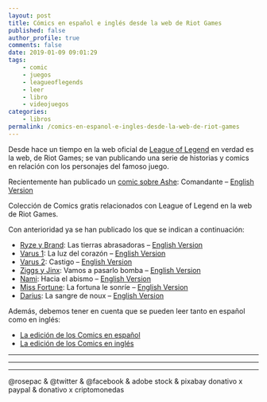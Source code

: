 ```yaml
---
layout: post
title: Cómics en español e inglés desde la web de Riot Games
published: false
author_profile: true
comments: false
date: 2019-01-09 09:01:29
tags:
    - comic
    - juegos
    - leagueoflegends
    - leer
    - libro
    - videojuegos
categories:
    - libros
permalink: /comics-en-espanol-e-ingles-desde-la-web-de-riot-games
---
```

Desde hace un tiempo en la web oficial de [League of Legend][1] en verdad es la web, de Riot Games; se van publicando una serie de historias y comics en relación con los personajes del famoso juego.

Recientemente han publicado un [comic sobre Ashe][2]: Comandante &#8211; [English Version][2]

Colección de Comics gratis relacionados con League of Legend en la web de Riot Games.

Con anterioridad ya se han publicado los que se indican a continuación:

  * [Ryze y Brand][3]: Las tierras abrasadoras &#8211; [English Version][4]
  * [Varus 1][5]: La luz del corazón &#8211; [English Version][6]
  * [Varus 2][7]: Castigo &#8211; [English Version][8] 
  * [Ziggs y Jinx][9]: Vamos a pasarlo bomba &#8211; [English Version][10]
  * [Nami][11]: Hacia el abismo &#8211; [English Version][12]
  * [Miss Fortune][13]: La fortuna le sonríe &#8211; [English Version][14]
  * [Darius][15]: La sangre de noux &#8211; [English Version][16]

Además, debemos tener en cuenta que se pueden leer tanto en español como en inglés:

  * [La edición de los Comics en español][17]
  * [La edición de los Comics en inglés][18]

* * *


   


* * *


   


* * *


  



  



  @rosepac & @twitter & @facebook & adobe stock & pixabay donativo x paypal & donativo x criptomonedas


 [1]: https://universe.leagueoflegends.com
 [2]: https://universe.leagueoflegends.com/es_ES/comic/ashewarmother/issue-1
 [3]: https://universe.leagueoflegends.com/es_ES/comic/ryze/ryze-comic
 [4]: https://universe.leagueoflegends.com/en_US/comic/ryze/ryze-comic
 [5]: https://universe.leagueoflegends.com/es_ES/comic/varus/issue-1
 [6]: https://universe.leagueoflegends.com/en_US/comic/varus/issue-1
 [7]: https://universe.leagueoflegends.com/es_ES/comic/varus/issue-2
 [8]: https://universe.leagueoflegends.com/en_US/comic/varus/issue-2
 [9]: https://universe.leagueoflegends.com/es_ES/comic/jinx-ziggs/paint-the-town
 [10]: https://universe.leagueoflegends.com/en_US/comic/jinx-ziggs/paint-the-town
 [11]: https://universe.leagueoflegends.com/es_ES/comic/nami/intotheabyss
 [12]: https://universe.leagueoflegends.com/en_US/comic/nami/intotheabyss
 [13]: https://universe.leagueoflegends.com/es_ES/comic/missfortune/fortune-smiles
 [14]: https://universe.leagueoflegends.com/en_US/comic/missfortune/fortune-smiles
 [15]: https://universe.leagueoflegends.com/es_ES/comic/darius/bloodofnoxus
 [16]: https://universe.leagueoflegends.com/en_US/comic/darius/bloodofnoxus
 [17]: https://elbo.in/comicsriot
 [18]: https://elbo.in/comicsriotUS
